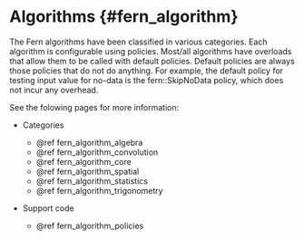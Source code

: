Algorithms {#fern_algorithm}
==========

The Fern algorithms have been classified in various categories.
Each algorithm is configurable using policies. Most/all algorithms have
overloads that allow them to be called with default policies. Default policies
are always those policies that do not do anything. For example, the default
policy for testing input value for no-data is the fern::SkipNoData policy,
which does not incur any overhead.

See the folowing pages for more information:

- Categories

    - @ref fern_algorithm_algebra
    - @ref fern_algorithm_convolution
    - @ref fern_algorithm_core
    - @ref fern_algorithm_spatial
    - @ref fern_algorithm_statistics
    - @ref fern_algorithm_trigonometry

- Support code

    - @ref fern_algorithm_policies
